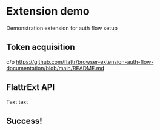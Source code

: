 # Extension demo
Demonstration extension for auth flow setup

## Token acquisition

c/p https://github.com/flattr/browser-extension-auth-flow-documentation/blob/main/README.md

## FlattrExt API

Text text

## Success!

